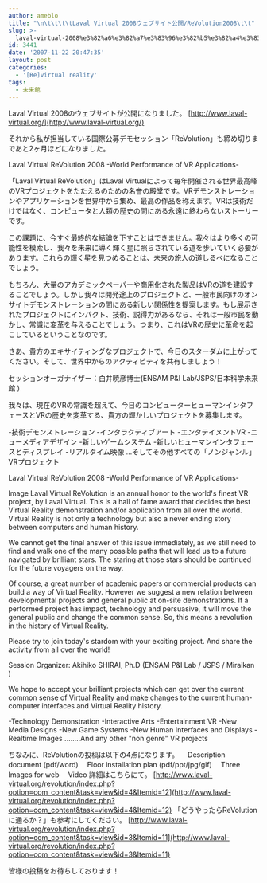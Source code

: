 ```yaml
---
author: ameblo
title: "\n\t\t\t\tLaval Virtual 2008ウェブサイト公開/ReVolution2008\t\t"
slug: >-
  laval-virtual-2008%e3%82%a6%e3%82%a7%e3%83%96%e3%82%b5%e3%82%a4%e3%83%88%e5%85%ac%e9%96%8brevolution2008
id: 3441
date: '2007-11-22 20:47:35'
layout: post
categories:
  - '[Re]virtual reality'
tags:
  - 未来館
---
```


Laval Virtual 2008のウェブサイトが公開になりました。 [http://www.laval-virtual.org/](http://www.laval-virtual.org/)

それから私が担当している国際公募デモセッション「ReVolution」も締め切りまであと2ヶ月ほどになりました。

Laval Virtual ReVolution 2008 -World Performance of VR Applications-

「Laval Virtual ReVolution」はLaval Virtualによって毎年開催される世界最高峰のVRプロジェクトをたたえるのための名誉の殿堂です。VRデモンストレーションやアプリケーションを世界中から集め、最高の作品を称えます。VRは技術だけではなく、コンピュータと人類の歴史の間にある永遠に終わらないストーリーです。

この課題に、今すぐ最終的な結論を下すことはできません。我々はより多くの可能性を模索し、我々を未来に導く輝く星に照らされている道を歩いていく必要があります。これらの輝く星を見つめることは、未来の旅人の道しるべになることでしょう。

もちろん、大量のアカデミックペーパーや商用化された製品はVRの道を建設することでしょう。しかし我々は開発途上のプロジェクトと、一般市民向けのオンサイトデモンストレーションの間にある新しい関係性を提案します。もし展示されたプロジェクトにインパクト、技術、説得力があるなら、それは一般市民を動かし、常識に変革を与えることでしょう。つまり、これはVRの歴史に革命を起こしているということなのです。

さあ、貴方のエキサイティングなプロジェクトで、今日のスターダムに上がってください。そして、世界中からのアクティビティを共有しましょう！

セッションオーガナイザー：白井暁彦博士(ENSAM P&I Lab/JSPS/日本科学未来館 )

我々は、現在のVRの常識を超えて、今日のコンピューターヒューマンインタフェースとVRの歴史を変革する、貴方の輝かしいプロジェクトを募集します。

-技術デモンストレーション -インタラクティブアート -エンタテイメントVR -ニューメディアデザイン -新しいゲームシステム -新しいヒューマンインタフェースとディスプレイ -リアルタイム映像 …そしてその他すべての「ノンジャンル」VRプロジェクト

Laval Virtual ReVolution 2008 -World Performance of VR Applications-

Image Laval Virtual ReVolution is an annual honor to the world's finest VR project, by Laval Virtual. This is a hall of fame award that decides the best Virtual Reality demonstration and/or application from all over the world. Virtual Reality is not only a technology but also a never ending story between computers and human history.

We cannot get the final answer of this issue immediately, as we still need to find and walk one of the many possible paths that will lead us to a future navigated by brilliant stars. The staring at those stars should be continued for the future voyagers on the way.

Of course, a great number of academic papers or commercial products can build a way of Virtual Reality. However we suggest a new relation between developmental projects and general public at on-site demonstrations. If a performed project has impact, technology and persuasive, it will move the general public and change the common sense. So, this means a revolution in the history of Virtual Reality.

Please try to join today's stardom with your exciting project. And share the activity from all over the world!

Session Organizer: Akihiko SHIRAI, Ph.D (ENSAM P&I Lab / JSPS / Miraikan )

We hope to accept your brilliant projects which can get over the current common sense of Virtual Reality and make changes to the current human-computer interfaces and Virtual Reality history.

-Technology Demonstration -Interactive Arts -Entertainment VR -New Media Designs -New Game Systems -New Human Interfaces and Displays -Realtime Images ........And any other "non genre" VR projects

ちなみに、ReVolutionの投稿は以下の4点になります。 　Description document (pdf/word) 　Floor installation plan (pdf/ppt/jpg/gif) 　Three Images for web 　Video 詳細はこちらにて。 [http://www.laval-virtual.org/revolution/index.php?option=com_content&task=view&id=4&Itemid=12](http://www.laval-virtual.org/revolution/index.php?option=com_content&task=view&id=4&Itemid=12) 「どうやったらReVolutionに通るか？」も参考にしてください。 [http://www.laval-virtual.org/revolution/index.php?option=com_content&task=view&id=3&Itemid=11](http://www.laval-virtual.org/revolution/index.php?option=com_content&task=view&id=3&Itemid=11)

皆様の投稿をお待ちしております！